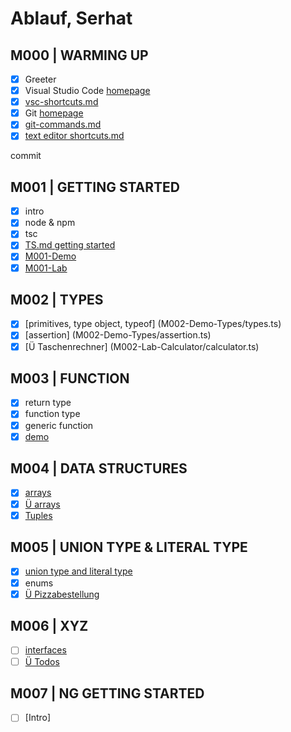 # Ablauf, Serhat

## M000 | WARMING UP

- [x] Greeter
- [x] Visual Studio Code [homepage](https://code.visualstudio.com/)
- [x] [vsc-shortcuts.md](SHORTCUTS-VSCODE.md)
- [x] Git [homepage](https://git-scm.com)
- [x] [git-commands.md](GIT-COMMANDS.md)
- [x] [text editor shortcuts.md](SHORTCUTS-EDITOR.md)

commit

## M001 | GETTING STARTED

- [x] intro
- [x] node & npm
- [x] tsc
- [x] [TS.md getting started](typescript.md#ts--getting-started)
- [x] [M001-Demo](M001-Demo-Helloworld/greeter.ts)
- [x] [M001-Lab](M001-Lab-LoginForm/m1-Aufgabenstellung.md)

## M002 | TYPES

- [x] [primitives, type object, typeof] (M002-Demo-Types/types.ts)
- [x] [assertion] (M002-Demo-Types/assertion.ts)
- [x] [Ü Taschenrechner] (M002-Lab-Calculator/calculator.ts)

## M003 | FUNCTION

- [x] return type
- [x] function type
- [x] generic function
- [x] [demo](M003-Demo-Functions/functions.ts)

## M004 | DATA STRUCTURES

- [x] [arrays](M004-Demo-DataStructures/arrays.ts)
- [x] [Ü arrays](M004-Lab-DataStructures/genericFctNArrays.ts)
- [x] [Tuples](M004-Demo-DataStructures/tuples.ts)
  
## M005 | UNION TYPE & LITERAL TYPE

- [x] [union type and literal type](M005-Demo-UnionTypeAndLiteralType/unionTypeAndLiteralType.ts)
- [x] enums
- [x] [Ü Pizzabestellung](M005-Lab-PizzaOrder/pizza.ts)

## M006 | XYZ

- [ ] [interfaces](M006-Demo-Interfaces/interfaces.ts)
- [ ] [Ü Todos](M006-Lab-TodoListe/todos.ts)

## M007 | NG GETTING STARTED

- [ ] [Intro]